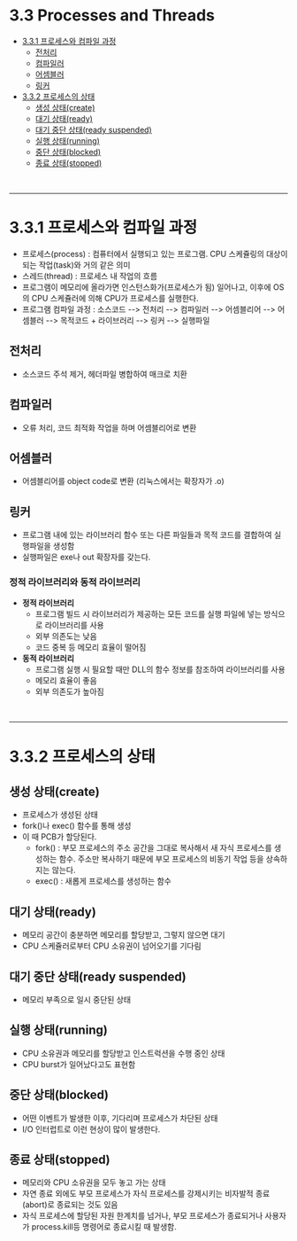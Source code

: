 # 3.3 Processes and Threads

- [3.3.1 프로세스와 컴파일 과정](#331-프로세스와-컴파일-과정)
  - [전처리](#전처리)
  - [컴파일러](#컴파일러)
  - [어셈블러](#어셈블러)
  - [링커](#링커)
- [3.3.2 프로세스의 상태](#332-프로세스의-상태)
  - [생성 상태(create)](#생성-상태create)
  - [대기 상태(ready)](#대기-상태ready)
  - [대기 중단 상태(ready suspended)](#대기-중단-상태ready-suspended)
  - [실행 상태(running)](#실행-상태running)
  - [중단 상태(blocked)](#중단-상태blocked)
  - [종료 상태(stopped)](#종료-상태stopped)

    

<br/>

---


# 3.3.1 프로세스와 컴파일 과정
- 프로세스(process) : 컴퓨터에서 실행되고 있는 프로그램. CPU 스케쥴링의 대상이 되는 작업(task)와 거의 같은 의미
- 스레드(thread) : 프로세스 내 작업의 흐름
- 프로그램이 메모리에 올라가면 인스턴스화가(프로세스가 됨) 일어나고, 이후에 OS의 CPU 스케쥴러에 의해 CPU가 프로세스를 실행한다.
- 프로그램 컴파일 과정 : 소스코드 --> 전처리 --> 컴파일러 --> 어셈블리어 --> 어셈블러 --> 목적코드 + 라이브러리 --> 링커 --> 실행파일


## 전처리
- 소스코드 주석 제거, 헤더파일 병합하여 매크로 치환

## 컴파일러
- 오류 처리, 코드 최적화 작업을 하며 어셈블리어로 변환

## 어셈블러
- 어셈블리어를 object code로 변환 (리눅스에서는 확장자가 .o)

## 링커
- 프로그램 내에 있는 라이브러리 함수 또는 다른 파일들과 목적 코드를 결합하여 실행파일을 생성함
- 실행파일은 exe나 out 확장자를 갖는다.

### 정적 라이브러리와 동적 라이브러리
- **정적 라이브러리**
  - 프로그램 빌드 시 라이브러리가 제공하는 모든 코드를 실행 파일에 넣는 방식으로 라이브러리를 사용
  - 외부 의존도는 낮음
  - 코드 중복 등 메모리 효율이 떨어짐
- **동적 라이브러리**
  - 프로그램 실행 시 필요할 때만 DLL의 함수 정보를 참조하여 라이브러리를 사용
  - 메모리 효율이 좋음
  - 외부 의존도가 높아짐
<br/>

---

# 3.3.2 프로세스의 상태
## 생성 상태(create)
- 프로세스가 생성된 상태
- fork()나 exec() 함수를 통해 생성
- 이 때 PCB가 할당된다.
  - fork() : 부모 프로세스의 주소 공간을 그대로 복사해서 새 자식 프로세스를 생성하는 함수. 주소만 복사하기 때문에 부모 프로세스의 비동기 작업 등을 상속하지는 않는다.
  - exec() : 새롭게 프로세스를 생성하는 함수

## 대기 상태(ready)
- 메모리 공간이 충분하면 메모리를 할당받고, 그렇지 않으면 대기
- CPU 스케쥴러로부터 CPU 소유권이 넘어오기를 기다림

## 대기 중단 상태(ready suspended)
- 메모리 부족으로 일시 중단된 상태

## 실행 상태(running)
- CPU 소유권과 메모리를 할당받고 인스트럭션을 수행 중인 상태
- CPU burst가 일어났다고도 표현함

## 중단 상태(blocked)
- 어떤 이벤트가 발생한 이후, 기다리며 프로세스가 차단된 상태
- I/O 인터럽트로 이런 현상이 많이 발생한다.

## 종료 상태(stopped)
- 메모리와 CPU 소유권을 모두 놓고 가는 상태
- 자연 종료 외에도 부모 프로세스가 자식 프로세스를 강제시키는 비자발적 종료(abort)로 종료되는 것도 있음
- 자식 프로세스에 할당된 자원 한계치를 넘거나, 부모 프로세스가 종료되거나 사용자가 process.kill등 명령어로 종료시킬 때 발생함.
